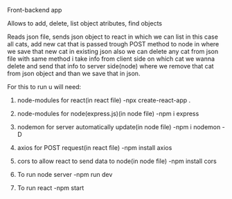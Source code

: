 Front-backend app

Allows to add, delete, list object atributes, find objects

Reads json file, sends json object to react in which we can list in this case all cats, add new cat
that is passed trough POST method to node in where we save that new cat in existing json also we can
delete any cat from json file with same method i take info from client side on which cat we wanna delete
and send that info to server side(node) where we remove that cat from json object and than we save that in json.

For this to run u will need:

1. node-modules for react(in react file)
	 -npx create-react-app .

2. node-modules for node(express.js)(in node file)
	 -npm i express

3. nodemon for server automatically update(in node file)
	 -npm i nodemon -D

4. axios for POST request(in react file)
	 -npm install axios

5. cors to allow react to send data to node(in node file)
	 -npm install cors

6. To run node server
	 -npm run dev

7. To run react
	 -npm start

